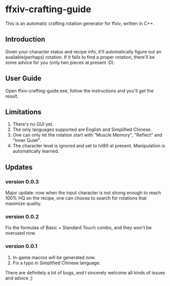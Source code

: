 # ffxiv-crafting-guide
This is an automatic crafting rotation generator for ffxiv, written in C++.

## Introduction
Given your character status and recipe info, it'll automatically figure out an available(perhaps) rotation.
If it fails to find a proper rotation, there'll be some advice for you (only two pieces at present :D).

## User Guide
Open ffxiv-crafting-guide.exe, follow the instructions and you'll get the result.

## Limitations
1. There's no GUI yet.
2. The only languages supported are English and Simplified Chinese.
3. One can only let the rotation start with "Muscle Memory", "Reflect" and "Inner Quiet".
4. The character level is ignored and set to lvl80 at present. Manipulation is automatically learned.

## Updates
### version 0.0.3
Major update: now when the input character is not strong enough to reach 100% HQ on the recipe, one can choose to search for rotations that maximize quality.

### version 0.0.2
Fix the formulas of Basic + Standard Touch combo, and they won't be overused now.

### version 0.0.1
1. In-game macros will be generated now.
2. Fix a typo in Simplified Chinese language.

There are definitely a lot of bugs, and I sincerely welcome all kinds of issues and advice ;)
